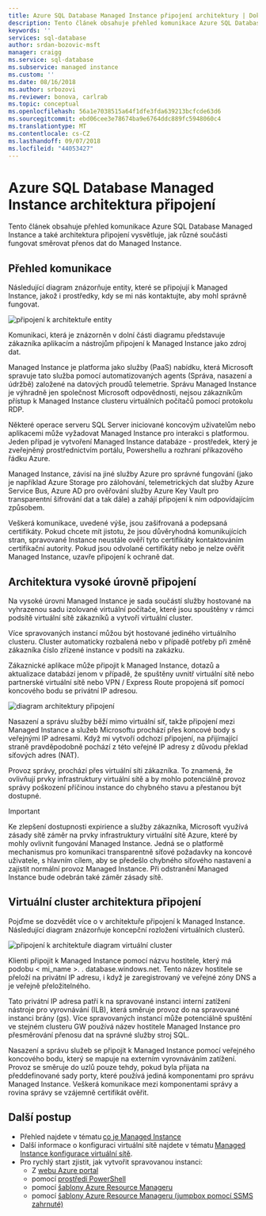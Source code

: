 ```yaml
---
title: Azure SQL Database Managed Instance připojení architektury | Dokumentace Microsoftu
description: Tento článek obsahuje přehled komunikace Azure SQL Database Managed Instance a také architektura připojení vysvětluje, jak různé součásti fungovat směrovat přenos dat do Managed Instance.
keywords: ''
services: sql-database
author: srdan-bozovic-msft
manager: craigg
ms.service: sql-database
ms.subservice: managed instance
ms.custom: ''
ms.date: 08/16/2018
ms.author: srbozovi
ms.reviewer: bonova, carlrab
ms.topic: conceptual
ms.openlocfilehash: 56a1e7038515a64f1dfe3fda639213bcfcde63d6
ms.sourcegitcommit: ebd06cee3e78674ba9e6764ddc889fc5948060c4
ms.translationtype: MT
ms.contentlocale: cs-CZ
ms.lasthandoff: 09/07/2018
ms.locfileid: "44053427"
---
```

# <a name="azure-sql-database-managed-instance-connectivity-architecture"></a>Azure SQL Database Managed Instance architektura připojení 

Tento článek obsahuje přehled komunikace Azure SQL Database Managed Instance a také architektura připojení vysvětluje, jak různé součásti fungovat směrovat přenos dat do Managed Instance.  

## <a name="communication-overview"></a>Přehled komunikace 

Následující diagram znázorňuje entity, které se připojují k Managed Instance, jakož i prostředky, kdy se mi nás kontaktujte, aby mohl správně fungovat. 

![připojení k architektuře entity](./media/managed-instance-connectivity-architecture/connectivityarch001.png)

Komunikaci, která je znázorněn v dolní části diagramu představuje zákazníka aplikacím a nástrojům připojení k Managed Instance jako zdroj dat.  

Managed Instance je platforma jako služby (PaaS) nabídku, která Microsoft spravuje tato služba pomocí automatizovaných agents (Správa, nasazení a údržbě) založené na datových proudů telemetrie. Správu Managed Instance je výhradně jen společnost Microsoft odpovědnosti, nejsou zákazníkům přístup k Managed Instance clusteru virtuálních počítačů pomocí protokolu RDP. 

Některé operace serveru SQL Server iniciované koncovým uživatelům nebo aplikacemi může vyžadovat Managed Instance pro interakci s platformou. Jeden případ je vytvoření Managed Instance databáze - prostředek, který je zveřejněný prostřednictvím portálu, Powershellu a rozhraní příkazového řádku Azure. 

Managed Instance, závisí na jiné služby Azure pro správné fungování (jako je například Azure Storage pro zálohování, telemetrických dat služby Azure Service Bus, Azure AD pro ověřování služby Azure Key Vault pro transparentní šifrování dat a tak dále) a zahájí připojení k nim odpovídajícím způsobem. 

Veškerá komunikace, uvedené výše, jsou zašifrovaná a podepsaná certifikáty. Pokud chcete mít jistotu, že jsou důvěryhodná komunikujících stran, spravované Instance neustále ověří tyto certifikáty kontaktováním certifikační autority. Pokud jsou odvolané certifikáty nebo je nelze ověřit Managed Instance, uzavře připojení k ochraně dat. 

## <a name="high-level-connectivity-architecture"></a>Architektura vysoké úrovně připojení 

Na vysoké úrovni Managed Instance je sada součástí služby hostované na vyhrazenou sadu izolované virtuální počítače, které jsou spouštěny v rámci podsítě virtuální sítě zákazníků a vytvoří virtuální cluster. 

Více spravovaných instancí můžou být hostované jediného virtuálního clusteru. Cluster automaticky rozbalená nebo v případě potřeby při změně zákazníka číslo zřízené instance v podsíti na zakázku. 

Zákaznické aplikace může připojit k Managed Instance, dotazů a aktualizace databází jenom v případě, že spuštěny uvnitř virtuální sítě nebo partnerské virtuální sítě nebo VPN / Express Route propojená síť pomocí koncového bodu se privátní IP adresou.  

![diagram architektury připojení](./media/managed-instance-connectivity-architecture/connectivityarch002.png)

Nasazení a správu služby běží mimo virtuální síť, takže připojení mezi Managed Instance a služeb Microsoftu prochází přes koncové body s veřejnými IP adresami. Když mi vytvoří odchozí připojení, na přijímající straně pravděpodobně pochází z této veřejné IP adresy z důvodu překlad síťových adres (NAT). 

Provoz správy, prochází přes virtuální síti zákazníka. To znamená, že ovlivňují prvky infrastruktury virtuální sítě a by mohlo potenciálně provoz správy poškození příčinou instance do chybného stavu a přestanou být dostupné. 

> [!IMPORTANT]
> Ke zlepšení dostupnosti expirience a služby zákazníka, Microsoft využívá zásady sítě záměr na prvky infrastruktury virtuální sítě Azure, které by mohly ovlivnit fungování Managed Instance. Jedná se o platformě mechanismus pro komunikaci transparentně síťové požadavky na koncové uživatele, s hlavním cílem, aby se předešlo chybného síťového nastavení a zajistit normální provoz Managed Instance. Při odstranění Managed Instance bude odebrán také záměr zásady sítě. 

## <a name="virtual-cluster-connectivity-architecture"></a>Virtuální cluster architektura připojení 

Pojďme se dozvědět více o v architektuře připojení k Managed Instance. Následující diagram znázorňuje koncepční rozložení virtuálních clusterů. 

![připojení k architektuře diagram virtuální cluster](./media/managed-instance-connectivity-architecture/connectivityarch003.png)

Klienti připojit k Managed Instance pomocí názvu hostitele, který má podobu < mi_name >. <clusterid>. database.windows.net. Tento název hostitele se přeloží na privátní IP adresu, i když je zaregistrovaný ve veřejné zóny DNS a je veřejně přeložitelného. 

Tato privátní IP adresa patří k na spravované instanci interní zatížení nástroje pro vyrovnávání (ILB), která směruje provoz do na spravované instanci brány (gs). Více spravovaných instancí může potenciálně spuštění ve stejném clusteru GW používá název hostitele Managed Instance pro přesměrování přenosu dat na správné služby stroj SQL. 

Nasazení a správu služeb se připojit k Managed Instance pomocí veřejného koncového bodu, který se mapuje na externím vyrovnáváním zatížení. Provoz se směruje do uzlů pouze tehdy, pokud byla přijata na předdefinované sady porty, které používá jediná komponentami pro správu Managed Instance. Veškerá komunikace mezi komponentami správy a rovina správy se vzájemně certifikát ověřit. 

## <a name="next-steps"></a>Další postup 

- Přehled najdete v tématu [co je Managed Instance](sql-database-managed-instance.md) 
- Další informace o konfiguraci virtuální sítě najdete v tématu [Managed Instance konfigurace virtuální sítě](sql-database-managed-instance-vnet-configuration.md). 
- Pro rychlý start zjistit, jak vytvořit spravovanou instanci: 
  - Z [webu Azure portal](sql-database-managed-instance-get-started.md) 
  - pomocí [prostředí PowerShell](https://blogs.msdn.microsoft.com/sqlserverstorageengine/2018/06/27/quick-start-script-create-azure-sql-managed-instance-using-powershell/) 
  - pomocí [šablony Azure Resource Manageru](https://azure.microsoft.com/resources/templates/101-sqlmi-new-vnet/) 
  - pomocí [šablony Azure Resource Manageru (jumpbox pomocí SSMS zahrnuté)](https://portal.azure.com/) 

